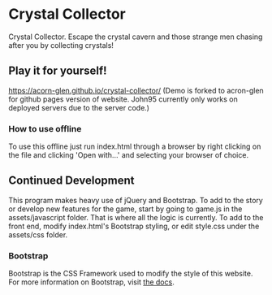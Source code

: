 # Crystal Collector
Crystal Collector. Escape the crystal cavern and those strange men chasing after you by collecting crystals!

## Play it for yourself!
https://acorn-glen.github.io/crystal-collector/
(Demo is forked to acron-glen for github pages version of website. John95 currently only works on deployed servers due to the server code.)

### How to use offline
To use this offline just run index.html through a browser by right clicking on the file and clicking 'Open with...' and selecting your browser of choice. 

## Continued Development
This program makes heavy use of jQuery and Bootstrap. To add to the story or develop new features for the game, start by going to game.js in the assets/javascript folder. That is where all the logic is currently. To add to the front end, modify index.html's Bootstrap styling, or edit style.css under the assets/css folder.

### Bootstrap
Bootstrap is the CSS Framework used to modify the style of this website. For more information on Bootstrap, visit [the docs](https://getbootstrap.com/docs/3.3/css/).
